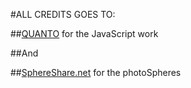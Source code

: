 #ALL CREDITS GOES TO:

##[QUANTO](https://github.com/quanto) for the JavaScript work

##And

##[SphereShare.net](http://sphereshare.net/) for the photoSpheres 

